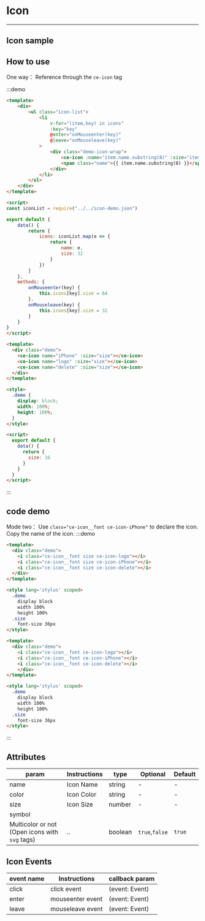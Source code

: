 # Icon

<!-- {.md} -->

---

<!-- {.md} -->

## Icon sample

<!-- {.md} -->

<ce-icon-demo-en></ce-icon-demo-en>

## How to use

<!-- {.md} -->

One way：<!-- {.md} -->
Reference through the <!-- {.md} --> `ce-icon` tag

:::demo

```html
<template>
	<div>
		<ul class="icon-list">
			<li
				v-for="(item,key) in icons"
				:key="key"
				@enter="onMouseenter(key)"
				@leave="onMouseleave(key)"
			>
				<div class="demo-icon-wrap">
					<ce-icon :name="item.name.substring(8)" :size="item.size"></ce-icon>
					<span class="name">{{ item.name.substring(8) }}</span>
				</div>
			</li>
		</ul>
	</div>
</template>

<script>
const iconList = require("../../icon-demo.json")

export default {
	data() {
		return {
			icons: iconList.map(e => {
				return {
					name: e,
					size: 32
				}
			})
		}
	},
	methods: {
		onMouseenter(key) {
			this.icons[key].size = 64
		},
		onMouseleave(key) {
			this.icons[key].size = 32
		}
	}
}
</script>
```

```html
<template>
  <div class="demo">
    <ce-icon name="iPhone" :size="size"></ce-icon>
    <ce-icon name="logo" :size="size"></ce-icon>
    <ce-icon name="delete" :size="size"></ce-icon>
  </div>
</template>

<style>
  .demo {
    display: block;
    width: 100%;
    height: 100%;
  }
</style>

<script>
  export default {
    data() {
      return {
        size: 16
      }
    }
  }
</script>
```

:::

## code demo

<!-- {.md} -->

Mode two：<!-- {.md} -->
Use <!-- {.md} -->`class="ce-icon__font ce-icon-iPhone"` to declare the icon. Copy the name of the icon.
:::demo

```html
<template>
  <div class="demo">
    <i class="ce-icon__font size ce-icon-logo"></i>
    <i class="ce-icon__font size ce-icon-iPhone"></i>
    <i class="ce-icon__font size ce-icon-delete"></i>
  </div>
</template>

<style lang='stylus' scoped>
  .demo
    display block
    width 100%
    height 100%
  .size
    font-size 36px
</style>
```

```html
<template>
  <div class="demo">
    <i class="ce-icon__font ce-icon-logo"></i>
    <i class="ce-icon__font ce-icon-iPhone"></i>
    <i class="ce-icon__font ce-icon-delete"></i>
    </div>
</template>

<style lang='stylus' scoped>
  .demo
    display block
    width 100%
    height 100%
  .size
    font-size 36px
</style>
```

:::

## Attributes

<!-- {.md} -->

| param | Instructions | type   | Optional | Default |
|-------|--------------|--------|----------|---------|
| name  | Icon Name    | string | -        | -       |
| color | Icon Color   | string | -        | -       |
| size  | Icon Size    | number | -        | -       |
| symbol                                         |
| Multicolor or not (Open icons with `svg` tags) | ..           | boolean | `true`,`false` | `true`  |

## Icon Events

<!-- {.md} -->

| event name | Instructions     | callback param |
|------------|------------------|----------------|
| click      | click event      | (event: Event) |
| enter | mouseenter event | (event: Event) |
| leave | mouseleave event | (event: Event) |
